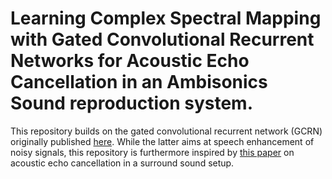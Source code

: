 # Learning Complex Spectral Mapping with Gated Convolutional Recurrent Networks for Acoustic Echo Cancellation in an Ambisonics Sound reproduction system.

This repository builds on the gated convolutional recurrent network (GCRN) originally published [here](https://github.com/JupiterEthan/GCRN-complex.git).
While the latter aims at speech enhancement of noisy signals, this repository is furthermore inspired by [this paper](https://doi.org/10.3390/app13031266) on acoustic echo cancellation in a surround sound setup.